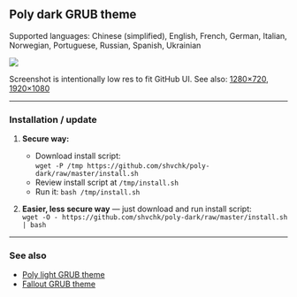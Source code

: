 ## Poly dark GRUB theme

Supported languages: Chinese (simplified), English, French, German, Italian, Norwegian, Portuguese, Russian, Spanish, Ukrainian

![](https://i.imgur.com/OHGyR2N.gif)

Screenshot is intentionally low res to fit GitHub UI. See also: [1280×720](https://i.imgur.com/iKtkLr4.png), [1920×1080](https://i.imgur.com/faGEmp5.png)

---

### Installation / update

1. **Secure way:**
    - Download install script:  
    `wget -P /tmp https://github.com/shvchk/poly-dark/raw/master/install.sh`
    - Review install script at `/tmp/install.sh`
    - Run it: `bash /tmp/install.sh`

2. **Easier, less secure way** — just download and run install script:  
    `wget -O - https://github.com/shvchk/poly-dark/raw/master/install.sh | bash`

---

### See also

- [Poly light GRUB theme](https://github.com/shvchk/poly-light)
- [Fallout GRUB theme](https://github.com/shvchk/fallout-grub-theme)
